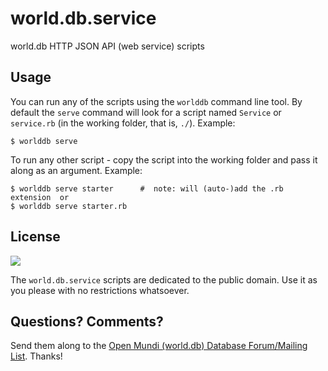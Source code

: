 # world.db.service

world.db HTTP JSON API (web service) scripts

## Usage

You can run any of the scripts using the `worlddb` command line tool. By default the `serve` command will look for
a script named `Service` or `service.rb` (in the working folder, that is, `./`). Example:

```
$ worlddb serve
```

To run any other script - copy the script into the working folder and pass it along as an argument. Example:

```
$ worlddb serve starter      #  note: will (auto-)add the .rb extension  or
$ worlddb serve starter.rb
```

## License

![](https://publicdomainworks.github.io/buttons/zero88x31.png)

The `world.db.service` scripts are dedicated to the public domain.
Use it as you please with no restrictions whatsoever.

## Questions? Comments?

Send them along to the [Open Mundi (world.db) Database Forum/Mailing List](http://groups.google.com/group/openmundi).
Thanks!
